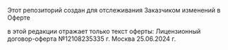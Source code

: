Этот репозиторий создан для отслеживания Заказчиком изменений в Оферте 

в этой редакции отражает только текст оферты:
Лицензионный договор-оферта №12108235335
г. Москва 25.06.2024 г.
